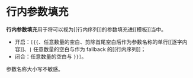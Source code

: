 # 行内参数填充

**行内参数填充**用于将可以视为[[行内序列]]的参数填充进[[模板]]当中。

- 开启：`[{{`、任意数量的空白、剪除首尾空白后作为参数名称<wbr />
  的单行[[逐字内容]]、`|` 任意数量的空白与作为 fallback 的[[行内序列]]；
- 闭合：任意数量的空白与 `}}]`。

参数名称大小写不敏感。

